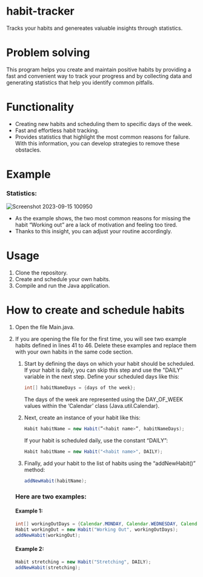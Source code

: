 # habit-tracker
Tracks your habits and genereates valuable insights through statistics.

# Problem solving
This program helps you create and maintain positive habits by providing a fast and convenient way to track your progress and by collecting data and generating statistics that help you identify common pitfalls.

# Functionality
- Creating new habits and scheduling them to specific days of the week.
- Fast and effortless habit tracking.
- Provides statistics that highlight the most common reasons for failure. With this information, you can develop strategies to remove these obstacles.

# Example
### Statistics:
![Screenshot 2023-09-15 100950](https://github.com/raphaelgebel/habittracker/assets/98976609/9551fabc-d69b-4406-9a2e-7f29f0d5ca7b)
- As the example shows, the two most common reasons for missing the habit “Working out” are a lack of motivation and feeling too tired.
- Thanks to this insight, you can adjust your routine accordingly.

# Usage
1. Clone the repository.
2. Create and schedule your own habits.
3. Compile and run the Java application.

# How to create and schedule habits
1. Open the file Main.java.
2. If you are opening the file for the first time, you will see two example habits defined in lines 41 to 46. Delete these examples and replace them with your own habits in the same code section.
   
    1. Start by defining the days on which your habit should be scheduled. If your habit is daily, you can skip this step and use the "DAILY" variable in the next step. Define your scheduled days like this:
        ```Java
        int[] habitNameDays = {days of the week};
        ```
        The days of the week are represented using the DAY_OF_WEEK values within the ‘Calendar’ class (Java.util.Calendar).
       
    2. Next, create an instance of your habit like this:
        ```Java
        Habit habitName = new Habit(”<habit name>”, habitNameDays);
        ```
        If your habit is scheduled daily, use the constant “DAILY”:
        ```Java
        Habit habitName = new Habit("<habit name>", DAILY);
        ```
        
    3. Finally, add your habit to the list of habits using the “addNewHabit()” method: 
        ```Java
        addNewHabit(habitName);
        ```
    ### Here are two examples:
    #### Example 1:
    ```Java
    int[] workingOutDays = {Calendar.MONDAY, Calendar.WEDNESDAY, Calendar.FRIDAY};
    Habit workingOut = new Habit("Working Out", workingOutDays);
    addNewHabit(workingOut);
    ```
    #### Example 2: 
    ```Java
    Habit stretching = new Habit("Stretching", DAILY);
    addNewHabit(stretching);
    ```
